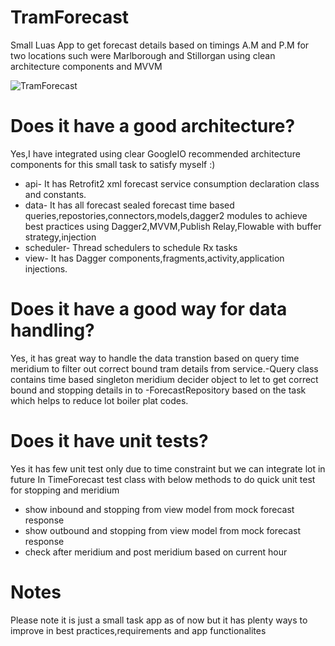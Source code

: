 # TramForecast
Small Luas App to get forecast details based on timings A.M and P.M for two locations such  were Marlborough and Stillorgan using clean architecture components and MVVM  

![TramForecast](https://media.giphy.com/media/MbLg46ANUnauqm1Tz2/giphy.gif)

# Does it have a good architecture?
Yes,I have integrated using clear GoogleIO recommended architecture components for this small task to satisfy myself :)
  * api- It has Retrofit2 xml forecast service consumption declaration class and  constants.
  * data- It has all forecast sealed forecast time based queries,repostories,connectors,models,dagger2 modules to achieve best practices using    Dagger2,MVVM,Publish Relay,Flowable with buffer strategy,injection
  * scheduler- Thread schedulers to schedule Rx tasks
  * view- It has Dagger components,fragments,activity,application injections.
  
# Does it have a good way for data handling?
Yes, it has great way to handle the data transtion based on query time meridium to filter out correct bound tram details from service.-Query class
contains time based singleton meridium decider object to let to get correct bound and stopping details in to -ForecastRepository based on the task which helps to reduce lot boiler plat codes.

# Does it have unit tests?
Yes it has few unit test only due to time constraint but we can integrate lot in future
 In TimeForecast test class with below methods to do quick unit test for stopping and meridium
  * show inbound and stopping from view model  from mock forecast response
  * show outbound and stopping from view model  from mock forecast response
  * check after meridium and post meridium based on current hour
  
# Notes
Please note it is just a small task app as of now but it has plenty ways to improve in best practices,requirements and app functionalites 
    
    
